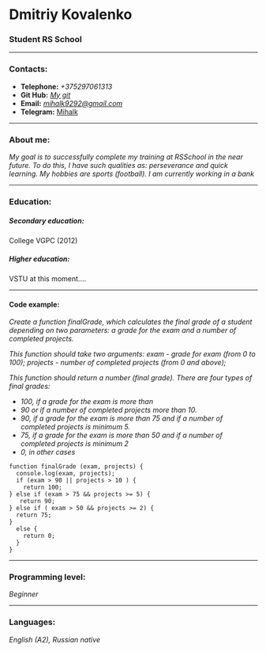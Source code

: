 # Dmitriy Kovalenko #
### Student RS School ###
----
### Contacts: ###
* **Telephone:** _+375297061313_
* **Git Hub:** [*My git*](https://github.com/Mihalk92)
* **Email:** [*mihalk9292@gmail.com*](https://mail.google.com/)
* **Telegram:** [Mihalk](https://t.me/Mihalk92)
---
### About me: ###

*My goal is to successfully complete my training at RSSchool in the near future. To do this, I have such qualities as: perseverance and quick learning. My hobbies are sports (football). I am currently working in a bank*
***
### Education: ###

##### Secondary education: #####
College VGPС (2012)
##### Higher education: #####
VSTU at this moment....
***
#### Code example: ####
*Create a function finalGrade, which calculates the final grade of a student depending on two parameters: a grade for the exam and a number of completed projects.*

*This function should take two arguments: exam - grade for exam (from 0 to 100); projects - number of completed projects (from 0 and above);*

*This function should return a number (final grade). There are four types of final grades:*

* *100, if a grade for the exam is more than*
* *90 or if a number of completed projects more than 10.*
* *90, if a grade for the exam is more than 75 and if a number of completed projects is minimum 5.*
* *75, if a grade for the exam is more than 50 and if a number of completed projects is minimum 2*
* *0, in other cases*

```
function finalGrade (exam, projects) {
  console.log(exam, projects);
  if (exam > 90 || projects > 10 ) {
    return 100;
} else if (exam > 75 && projects >= 5) {
   return 90;
} else if ( exam > 50 && projects >= 2) {
  return 75;
}
  else {
    return 0;
  }
}
```
***
### Programming level:  ###
*Beginner*
***
### Languages: ###
*English (A2), Russian native*